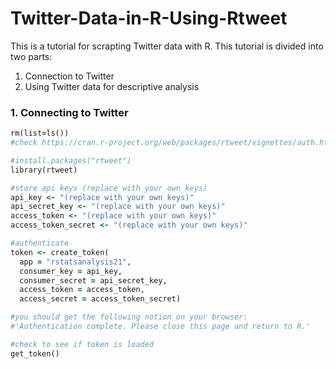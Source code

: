 # Twitter-Data-in-R-Using-Rtweet

This is a tutorial for scrapting Twitter data with R. This tutorial is divided into two parts:
1. Connection to Twitter
2. Using Twitter data for descriptive analysis

### 1. Connecting to Twitter



```ruby
rm(list=ls())
#check https://cran.r-project.org/web/packages/rtweet/vignettes/auth.html for a more detailed description

#install.packages("rtweet")
library(rtweet)
```
```ruby
#store api keys (replace with your own keys)
api_key <- "(replace with your own keys)"
api_secret_key <- "(replace with your own keys)"
access_token <- "(replace with your own keys)"
access_token_secret <- "(replace with your own keys)"
```

```ruby
#authenticate 
token <- create_token(
  app = "rstatsanalysis21",
  consumer_key = api_key,
  consumer_secret = api_secret_key,
  access_token = access_token,
  access_secret = access_token_secret)

#you should get the following notion on your browser:
#'Authentication complete. Please close this page and return to R.'

#check to see if token is loaded
get_token()
```
